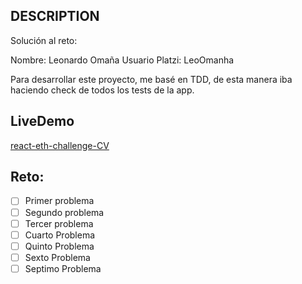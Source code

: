 ## DESCRIPTION

Solución al reto:

Nombre: Leonardo Omaña
Usuario Platzi: LeoOmanha

Para desarrollar este proyecto, me basé en TDD, de esta manera iba haciendo check de todos los tests de la app.

## LiveDemo

[react-eth-challenge-CV](https://react-eth-challenge.netlify.app/)

## Reto:

- [ ] Primer problema
- [ ] Segundo problema
- [ ] Tercer problema
- [ ] Cuarto Problema
- [ ] Quinto Problema
- [ ] Sexto Problema
- [ ] Septimo Problema
